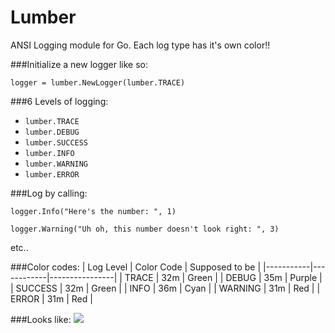 # Lumber
ANSI Logging module for Go. Each log type has it's own color!!

###Initialize a new logger like so: 

`logger = lumber.NewLogger(lumber.TRACE)`


###6 Levels of logging:
- `lumber.TRACE`
- `lumber.DEBUG`
- `lumber.SUCCESS`
- `lumber.INFO`
- `lumber.WARNING`
- `lumber.ERROR`


###Log by calling:

`logger.Info("Here's the number: ", 1)`

`logger.Warning("Uh oh, this number doesn't look right: ", 3)`

etc..


###Color codes:
| Log Level | Color Code | Supposed to be |
|-----------|------------|----------------|
| TRACE     | 32m        | Green          |
| DEBUG     | 35m        | Purple         |
| SUCCESS   | 32m        | Green          |
| INFO      | 36m        | Cyan           |
| WARNING   | 31m        | Red            |
| ERROR     | 31m        | Red            |

###Looks like:
![](https://s.alfnz.com/pUOkI.png)
